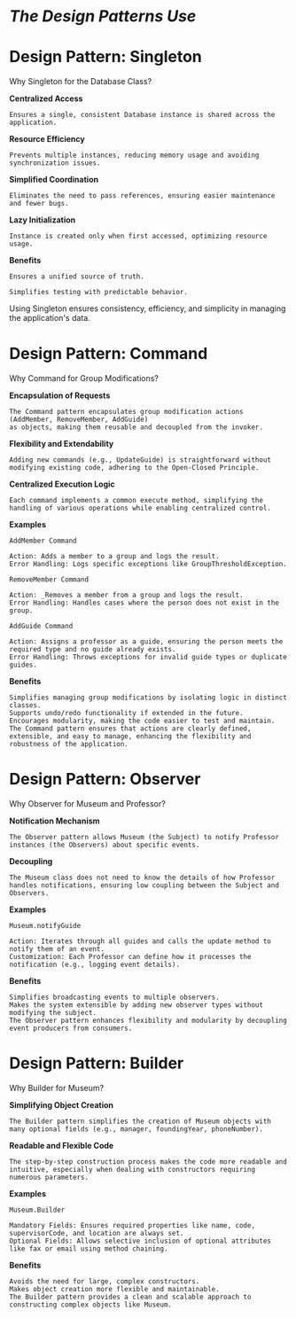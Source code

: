 # **_The Design Patterns Use_**

# ****Design Pattern: Singleton****

Why Singleton for the Database Class?

**Centralized Access**

    Ensures a single, consistent Database instance is shared across the application.

**Resource Efficiency**

    Prevents multiple instances, reducing memory usage and avoiding synchronization issues.

**Simplified Coordination**

    Eliminates the need to pass references, ensuring easier maintenance and fewer bugs.

**Lazy Initialization**

    Instance is created only when first accessed, optimizing resource usage.

**Benefits**

    Ensures a unified source of truth.

    Simplifies testing with predictable behavior.

Using Singleton ensures consistency, efficiency, and simplicity in managing the application's data.

# ****Design Pattern: Command****

Why Command for Group Modifications?

**Encapsulation of Requests**

    The Command pattern encapsulates group modification actions (AddMember, RemoveMember, AddGuide)
    as objects, making them reusable and decoupled from the invoker.

**Flexibility and Extendability**

    Adding new commands (e.g., UpdateGuide) is straightforward without modifying existing code, adhering to the Open-Closed Principle.

**Centralized Execution Logic**

    Each command implements a common execute method, simplifying the handling of various operations while enabling centralized control.

**Examples**

`AddMember Command`

    Action: Adds a member to a group and logs the result.
    Error Handling: Logs specific exceptions like GroupThresholdException.

`RemoveMember Command`

    Action: _Removes a member from a group and logs the result.
    Error Handling: Handles cases where the person does not exist in the group.

`AddGuide Command`

    Action: Assigns a professor as a guide, ensuring the person meets the required type and no guide already exists.
    Error Handling: Throws exceptions for invalid guide types or duplicate guides.

**Benefits**

    Simplifies managing group modifications by isolating logic in distinct classes.
    Supports undo/redo functionality if extended in the future.
    Encourages modularity, making the code easier to test and maintain.
    The Command pattern ensures that actions are clearly defined, extensible, and easy to manage, enhancing the flexibility and robustness of the application.

# Design Pattern: Observer

Why Observer for Museum and Professor?

**Notification Mechanism**

    The Observer pattern allows Museum (the Subject) to notify Professor instances (the Observers) about specific events.

**Decoupling**

    The Museum class does not need to know the details of how Professor handles notifications, ensuring low coupling between the Subject and Observers.

**Examples**

`Museum.notifyGuide`

    Action: Iterates through all guides and calls the update method to notify them of an event.
    Customization: Each Professor can define how it processes the notification (e.g., logging event details).

**Benefits**

    Simplifies broadcasting events to multiple observers.
    Makes the system extensible by adding new observer types without modifying the subject.
    The Observer pattern enhances flexibility and modularity by decoupling event producers from consumers.

# Design Pattern: Builder

Why Builder for Museum?

**Simplifying Object Creation**

    The Builder pattern simplifies the creation of Museum objects with many optional fields (e.g., manager, foundingYear, phoneNumber).

**Readable and Flexible Code**

    The step-by-step construction process makes the code more readable and intuitive, especially when dealing with constructors requiring numerous parameters.

**Examples**

`Museum.Builder`

    Mandatory Fields: Ensures required properties like name, code, supervisorCode, and location are always set.
    Optional Fields: Allows selective inclusion of optional attributes like fax or email using method chaining.

**Benefits**

    Avoids the need for large, complex constructors.
    Makes object creation more flexible and maintainable.
    The Builder pattern provides a clean and scalable approach to constructing complex objects like Museum.